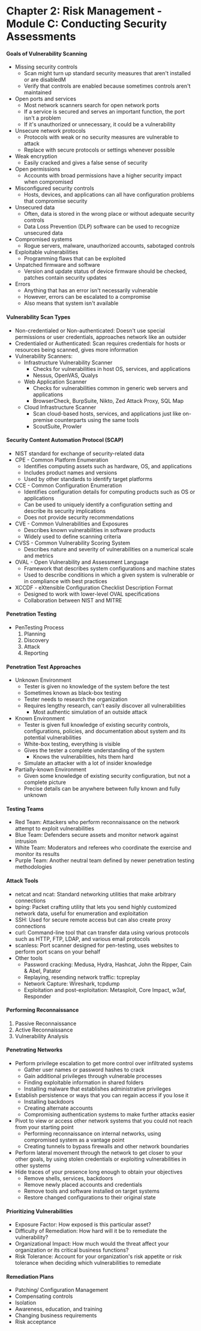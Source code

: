 # Chapter 2: Risk Management - Module C: Conducting Security Assessments

#### Goals of Vulnerability Scanning
- Missing security controls
    - Scan might turn up standard security measures that aren't installed or are disabledM
    - Verify that controls are enabled because sometimes controls aren't maintained
- Open ports and services
    - Most network scanners search for open network ports
    - If a service is secured and serves an important function, the port isn't a problem
    - If it's unauthorized or unnecessary, it could be a vulnerability
- Unsecure network protocols
    - Protocols with weak or no security measures are vulnerable to attack
    - Replace with secure protocols or settings whenever possible
- Weak encryption
    - Easily cracked and gives a false sense of security
- Open permissions
    - Accounts with broad permissions have a higher security impact when compromised
- Misconfigured security controls
    - Hosts, devices, and applications can all have configuration problems that compromise security
- Unsecured data
    - Often, data is stored in the wrong place or without adequate security controls
    - Data Loss Prevention (DLP) software can be used to recognize unsecured data
- Compromised systems
    - Rogue servers, malware, unauthorized accounts, sabotaged controls
- Exploitable vulnerabilities
    - Programming flaws that can be exploited
- Unpatched firmware and software
    - Version and update status of device firmware should be checked, patches contain security updates
- Errors
    - Anything that has an error isn't necessarily vulnerable
    - However, errors can be escalated to a compromise
    - Also means that system isn't available

#### Vulnerability Scan Types
- Non-credentialed or Non-authenticated: Doesn't use special permissions or user credentials, approaches network like an outsider
- Credentialed or Authenticated: Scan requires credentials for hosts or resources being scanned, gives more information
- Vulnerability Scanners:
    - Infrastructure Vulnerability Scanner
        - Checks for vulnerabilities in host OS, services, and applications
        - Nessus, OpenVAS, Qualys
    - Web Application Scanner
        - Checks for vulnerabilities common in generic web servers and applications
        - BrowserCheck, BurpSuite, Nikto, Zed Attack Proxy, SQL Map
    - Cloud Infrastructure Scanner
        - Scan cloud-based hosts, services, and applications just like on-premise counterparts using the same tools
        - ScoutSuite, Prowler

#### Security Content Automation Protocol (SCAP)
- NIST standard for exchange of security-related data
- CPE - Common Platform Enumeration
    - Identifies computing assets such as hardware, OS, and applications
    - Includes product names and versions
    - Used by other standards to identify target platforms
- CCE - Common Configuration Enumeration
    - Identifies configuration details for computing products such as OS or applications
    - Can be used to uniquely identify a configuration setting and describe its security implications
    - Does not provide security recommendations
- CVE - Common Vulnerabilities and Exposures
    - Describes known vulnerabilities in software products
    - Widely used to define scanning criteria
- CVSS - Common Vulnerability Scoring System
    - Describes nature and severity of vulnerabilities on a numerical scale and metrics
- OVAL - Open Vulnerability and Assessment Language
    - Framework that describes system configurations and machine states
    - Used to describe conditions in which a given system is vulnerable or in compliance with best practices
- XCCDF - eXtensible Configuration Checklist Description Format
    - Designed to work with lower-level OVAL specifications
    - Collaboration between NIST and MITRE

#### Penetration Testing
- PenTesting Process
    1. Planning 
    2. Discovery
    3. Attack
    4. Reporting

#### Penetration Test Approaches
- Unknown Environment
    - Tester is given no knowledge of the system before the test
    - Sometimes known as black-box testing
    - Tester needs to research the organization
    - Requires lengthy research, can't easily discover all vulnerabilities
        - Most authentic simulation of an outside attack
- Known Environment
    - Tester is given full knowledge of existing security controls, configurations, policies, and documentation about system and its potential vulnerabilities
    - White-box testing, everything is visible
    - Gives the tester a complete understanding of the system
        - Knows the vulnerabilities, hits them hard
    - Simulate an attacker with a lot of insider knowledge
- Partially-known Environment
    - Given some knowledge of existing security configuration, but not a complete picture
    - Precise details can be anywhere between fully known and fully unknown

#### Testing Teams
- Red Team: Attackers who perform reconnaissance on the network attempt to exploit vulnerabilities
- Blue Team: Defenders secure assets and monitor network against intrusion
- White Team: Moderators and referees who coordinate the exercise and monitor its results
- Purple Team: Another neutral team defined by newer penetration testing methodologies

#### Attack Tools
- netcat and ncat: Standard networking utilities that make arbitrary connections
- bping: Packet crafting utility that lets you send highly customized network data, useful for enumeration and exploitation
- SSH: Used for secure remote access but can also create proxy connections
- curl: Command-line tool that can transfer data using various protocols such as HTTP, FTP, LDAP, and various email protocols
- scanless: Port scanner designed for pen-testing, uses websites to perform port scans on your behalf
- Other tools
    - Password cracking: Medusa, Hydra, Hashcat, John the Ripper, Cain & Abel, Patator
    - Replaying, resending network traffic: tcpreplay
    - Network Capture: Wireshark, tcpdump
    - Exploitation and post-exploitation: Metasploit, Core Impact, w3af, Responder

#### Performing Reconnaissance
1. Passive Reconnaissance
2. Active Reconnaissance
3. Vulnerability Analysis

#### Penetrating Networks
- Perform privilege escalation to get more control over infiltrated systems
    - Gather user names or password hashes to crack
    - Gain additional privileges through vulnerable processes
    - Finding exploitable information in shared folders
    - Installing malware that establishes administrative privileges
- Establish persistence or ways that you can regain access if you lose it
    - Installing backdoors
    - Creating alternate accounts
    - Compromising authentication systems to make further attacks easier
- Pivot to view or access other network systems that you could not reach from your starting point
    - Performing reconnaissance on internal networks, using compromised system as a vantage point
    - Creating tunnels to bypass firewalls and other network boundaries
- Perform lateral movement through the network to get closer to your other goals, by using stolen credentials or exploiting vulnerabilities in other systems
- Hide traces of your presence long enough to obtain your objectives
    - Remove shells, services, backdoors
    - Remove newly placed accounts and credentials
    - Remove tools and software installed on target systems
    - Restore changed configurations to their original state

#### Prioritizing Vulnerabilities
- Exposure Factor: How exposed is this particular asset?
- Difficulty of Remediation: How hard will it be to remediate the vulnerability?
- Organizational Impact: How much would the threat affect your organization or its critical business functions?
- Risk Tolerance: Account for your organization's risk appetite or risk tolerance when deciding which vulnerabilities to remediate

#### Remediation Plans
- Patching/ Configuration Management
- Compensating controls
- Isolation
- Awareness, education, and training
- Changing business requirements
- Risk acceptance
